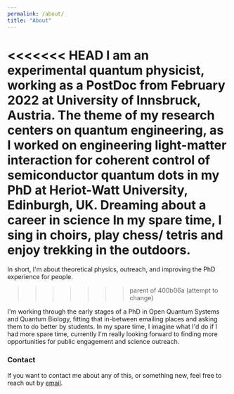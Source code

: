 ```yaml
---
permalink: /about/
title: "About"
---
```

<<<<<<< HEAD
I am an experimental quantum physicist, working as a PostDoc from February 2022 at University of Innsbruck, Austria. The theme of my research centers on quantum engineering, as I worked on engineering light-matter interaction for coherent control of semiconductor quantum dots in my PhD at Heriot-Watt University, Edinburgh, UK. Dreaming about a career in science
In my spare time, I sing in choirs, play chess/ tetris and enjoy trekking in the outdoors.
=======
In short, I'm about theoretical physics, outreach, and improving the PhD experience for people. 
>>>>>>> parent of 400b06a (attempt to change)

I'm working through the early stages of a PhD in Open Quantum Systems and Quantum Biology, fitting that in-between emailing places and asking them to do better by students. 
In my spare time, I imagine what I'd do if I had more spare time, currently I'm really looking forward to finding more opportunities for public engagement and science outreach.

### Contact
If you want to contact me about any of this, or something new, feel free to reach out by [email](mailto:ac173@hw.ac.uk). 